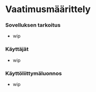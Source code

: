 # Vaatimusmäärittely

### Sovelluksen tarkoitus
- wip

### Käyttäjät
- wip

### Käyttöliittymäluonnos
- wip
